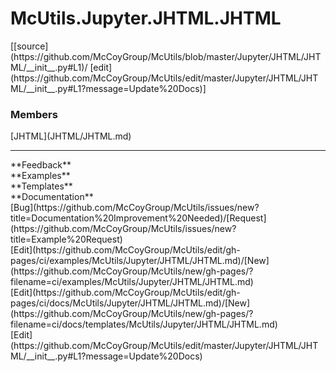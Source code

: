 # <a id="McUtils.Jupyter.JHTML.JHTML">McUtils.Jupyter.JHTML.JHTML</a> 
<div class="docs-source-link" markdown="1">
[[source](https://github.com/McCoyGroup/McUtils/blob/master/Jupyter/JHTML/JHTML/__init__.py#L1)/
[edit](https://github.com/McCoyGroup/McUtils/edit/master/Jupyter/JHTML/JHTML/__init__.py#L1?message=Update%20Docs)]
</div>
    


### Members
<div class="container alert alert-secondary bg-light">
  <div class="row">
   <div class="col" markdown="1">
[JHTML](JHTML/JHTML.md)   
</div>
   <div class="col" markdown="1">
   
</div>
   <div class="col" markdown="1">
   
</div>
</div>
</div>













---


<div markdown="1" class="text-secondary">
<div class="container">
  <div class="row">
   <div class="col" markdown="1">
**Feedback**   
</div>
   <div class="col" markdown="1">
**Examples**   
</div>
   <div class="col" markdown="1">
**Templates**   
</div>
   <div class="col" markdown="1">
**Documentation**   
</div>
   <div class="col" markdown="1">
   
</div>
   <div class="col" markdown="1">
   
</div>
   <div class="col" markdown="1">
   
</div>
</div>
  <div class="row">
   <div class="col" markdown="1">
[Bug](https://github.com/McCoyGroup/McUtils/issues/new?title=Documentation%20Improvement%20Needed)/[Request](https://github.com/McCoyGroup/McUtils/issues/new?title=Example%20Request)   
</div>
   <div class="col" markdown="1">
[Edit](https://github.com/McCoyGroup/McUtils/edit/gh-pages/ci/examples/McUtils/Jupyter/JHTML/JHTML.md)/[New](https://github.com/McCoyGroup/McUtils/new/gh-pages/?filename=ci/examples/McUtils/Jupyter/JHTML/JHTML.md)   
</div>
   <div class="col" markdown="1">
[Edit](https://github.com/McCoyGroup/McUtils/edit/gh-pages/ci/docs/McUtils/Jupyter/JHTML/JHTML.md)/[New](https://github.com/McCoyGroup/McUtils/new/gh-pages/?filename=ci/docs/templates/McUtils/Jupyter/JHTML/JHTML.md)   
</div>
   <div class="col" markdown="1">
[Edit](https://github.com/McCoyGroup/McUtils/edit/master/Jupyter/JHTML/JHTML/__init__.py#L1?message=Update%20Docs)   
</div>
   <div class="col" markdown="1">
   
</div>
   <div class="col" markdown="1">
   
</div>
   <div class="col" markdown="1">
   
</div>
</div>
</div>
</div>